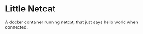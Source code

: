 Little Netcat
=============

A docker container running netcat, that just says hello world when connected.
